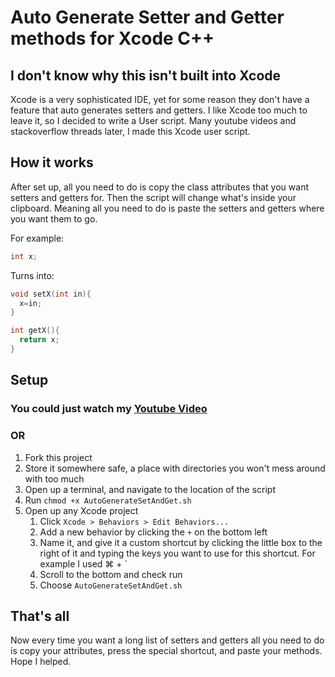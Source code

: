 # Auto Generate Setter and Getter methods for Xcode C++
## I don't know why this isn't built into Xcode
Xcode is a very sophisticated IDE, yet for some reason they don't have a feature that auto generates setters and getters. I like Xcode too much to leave it, so I decided to write a User script. Many youtube videos and stackoverflow threads later, I made this Xcode user script.

## How it works
After set up, all you need to do is copy the class attributes that you want setters and getters for. Then the script will change what's inside your clipboard. Meaning all you need to do is paste the setters and getters where you want them to go.

For example:
```cpp 
int x;
```
  
Turns into:
```cpp
void setX(int in){ 
  x=in; 
}

int getX(){ 
  return x; 
}
```

## Setup
### You could just watch my [Youtube Video]("https://www.youtube.com/watch?v=8ZkY0Yyff_4")
### OR
1. Fork this project
2. Store it somewhere safe, a place with directories you won't mess around with too much
3. Open up a terminal, and navigate to the location of the script
4. Run `chmod +x AutoGenerateSetAndGet.sh` 
5. Open up any Xcode project
    1. Click `Xcode > Behaviors > Edit Behaviors...`
    2. Add a new behavior by clicking the `+` on the bottom left
    3. Name it, and give it a custom shortcut by clicking the little box to the right of it and typing the keys you want to use for this shortcut. For example I used ⌘ + \` 
    4. Scroll to the bottom and check run
    5. Choose `AutoGenerateSetAndGet.sh`
  
  

## That's all
Now every time you want a long list of setters and getters all you need to do is copy your attributes, press the special shortcut, and paste your methods. Hope I helped.
